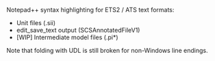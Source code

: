Notepad++ syntax highlighting for ETS2 / ATS text formats:

* Unit files (.sii)
* edit_save_text output (SCSAnnotatedFileV1)
* [WIP] Intermediate model files (.pi*)

Note that folding with UDL is still broken for non-Windows line endings.

